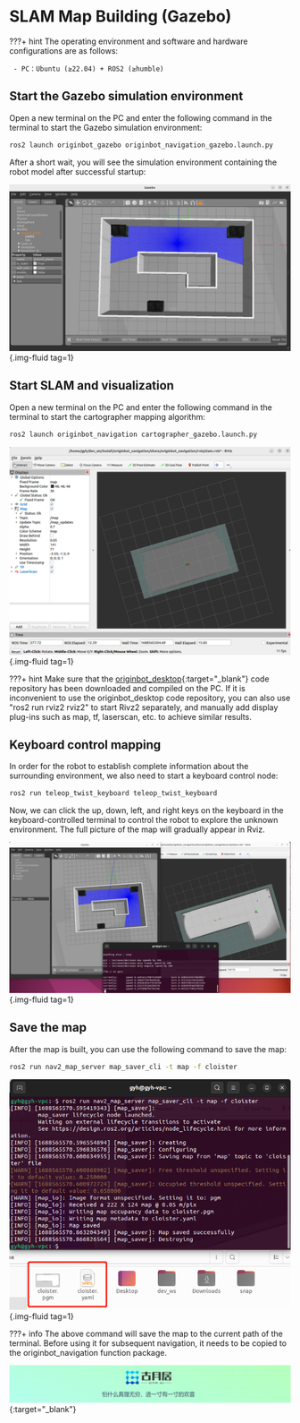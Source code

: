 # **SLAM Map Building (Gazebo)**

???+ hint
    The operating environment and software and hardware configurations are as follows:
    

     - PC：Ubuntu (≥22.04) + ROS2 (≥humble)




## **Start the Gazebo simulation environment**

Open a new terminal on the PC and enter the following command in the terminal to start the Gazebo simulation environment:

```bash
ros2 launch originbot_gazebo originbot_navigation_gazebo.launch.py
```

After a short wait, you will see the simulation environment containing the robot model after successful startup:

![image-20230705204647105](../../assets/img/gazebo_slam/image-20230705204643905.png){.img-fluid tag=1}



## **Start SLAM and visualization**

Open a new terminal on the PC and enter the following command in the terminal to start the cartographer mapping algorithm:

```bash
ros2 launch originbot_navigation cartographer_gazebo.launch.py
```

![image-20230705215512805](../../assets/img/gazebo_slam/image-20230705215512805.png){.img-fluid tag=1}

???+ hint
    Make sure that the [originbot_desktop](https://github.com/guyuehome/originbot_desktop){:target="_blank"}  code repository has been downloaded and compiled on the PC. If it is inconvenient to use the originbot_desktop code repository, you can also use "ros2 run rviz2 rviz2" to start Rivz2 separately, and manually add display plug-ins such as map, tf, laserscan, etc. to achieve similar results.



## **Keyboard control mapping**

In order for the robot to establish complete information about the surrounding environment, we also need to start a keyboard control node:

```bash
ros2 run teleop_twist_keyboard teleop_twist_keyboard
```


Now, we can click the up, down, left, and right keys on the keyboard in the keyboard-controlled terminal to control the robot to explore the unknown environment. The full picture of the map will gradually appear in Rviz.

![image-20230705215714453](../../assets/img/gazebo_slam/image-20230705215714453.png){.img-fluid tag=1}



## **Save the map**

After the map is built, you can use the following command to save the map:

```bash
ros2 run nav2_map_server map_saver_cli -t map -f cloister
```

![image-20230705220027386](../../assets/img/gazebo_slam/image-20230705220027386.png){.img-fluid tag=1}

???+ info
    The above command will save the map to the current path of the terminal. Before using it for subsequent navigation, it needs to be copied to the originbot_navigation function package.





[![图片1](../../assets/img/footer.png)](https://www.guyuehome.com/){:target="_blank"}

